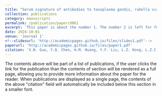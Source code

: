 ```yaml
---
title: "Serum signature of antibodies to toxoplasma gondii, rubella virus, and cytomegalovirus in females with bipolar disorder: A cross-sectional study"
collection: publications
category: manuscripts
permalink: /publication/papercXNG1
excerpt: 'This paper is about the number 1. The number 2 is left for future work.'
date: 2024-10-01
venue: 'Journal 1'
<!--slidesurl: 'http://academicpages.github.io/files/slides1.pdf'-->
paperurl: 'http://academicpages.github.io/files/paper1.pdf'
citation: 'X.N. Guo, Y.Q. Chen, H.M. Huang, Y.F. Liu, L.Z. Kong, L.Z.C. Chen, H.L. Lyu, T.S. Gao, J.B. Lai, D. Zhang, S.H. Hu. (2009). &quot;Paper Title Number 1.&quot; <i>Journal 1</i>. 1(1).'
---
```


The contents above will be part of a list of publications, if the user clicks the link for the publication than the contents of section will be rendered as a full page, allowing you to provide more information about the paper for the reader. When publications are displayed as a single page, the contents of the above "citation" field will automatically be included below this section in a smaller font.
